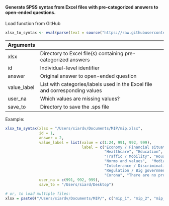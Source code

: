 #### Generate SPSS syntax from Excel files with pre-categorized answers to open-ended questions.

Load function from GitHub
```R
xlsx_to_syntax <- eval(parse(text = source("https://raw.githubusercontent.com/siardv/SKON/main/xlsx_to_spss.R")[1]))
```
| Arguments    	|                                                                             	|
|--------------	|-----------------------------------------------------------------------------	|
| xlsx        	| Directory to Excel file(s) containing pre-categorized answers               	|
| id          	| Individual-level identifier                                                 	|
| answer      	| Original answer to open-ended question                                      	|
| value_label 	| List with categories/labels used in the Excel file and corresponding values 	|
| user_na     	| Which values are missing values?                                            	|
| save_to     	| Directory to save the .sps file                                             	|

Example:
```R
xlsx_to_syntax(xlsx = "/Users/siardv/Documents/MIP/mip.xlsx", 
               id = 1,
               answer = 2,
               value_label = list(value = c(1:24, 991, 992, 999),
                                  label = c("Economy / Financial situation", "Social security", "Politics", "Crime", "Defense",
                                            "Healthcare", "Education", "Income / Prince levels / Taxes", "Employment",
                                            "Traffic / Mobility", "Housing", "Environment", "Population", "Minorities", 
                                            "Norms and values",  "Media", "European integration", "Inequality / Poverty", 
                                            "Intolerance / Discrimination", "Foreign policy / International security", 
                                            "Regulation / Big government", "Polarisation / Dividedness", "Immigration", 
                                            "Corona", "There are no problems", "No other problems", "DK/NA/Cannot be coded")),
               user_na = c(991, 992, 999),
               save_to = "/Users/siard/Desktop")
               
# or, to load multiple files:
xlsx = paste0("/Users/siardv/Documents/MIP/", c("mip_1", "mip_2", "mip_3"), ".xlsx")
```
